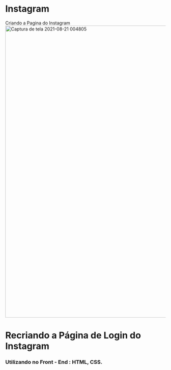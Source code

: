 # Instagram
Criando a Pagina do Instagram<img width="919" alt="Captura de tela 2021-08-21 004805" src="https://user-images.githubusercontent.com/65513016/130309630-423344f9-f9f9-459a-87f9-50e2d5b1e169.png"> 
# Recriando a Página de Login do Instagram
### Utilizando no Front - End : HTML, CSS.


